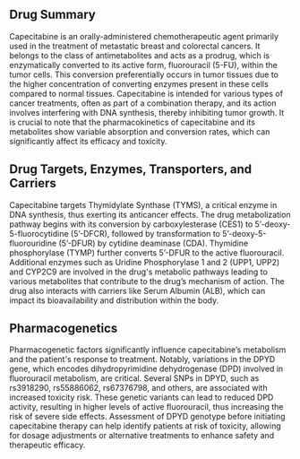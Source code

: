 ## Drug Summary
Capecitabine is an orally-administered chemotherapeutic agent primarily used in the treatment of metastatic breast and colorectal cancers. It belongs to the class of antimetabolites and acts as a prodrug, which is enzymatically converted to its active form, fluorouracil (5-FU), within the tumor cells. This conversion preferentially occurs in tumor tissues due to the higher concentration of converting enzymes present in these cells compared to normal tissues. Capecitabine is intended for various types of cancer treatments, often as part of a combination therapy, and its action involves interfering with DNA synthesis, thereby inhibiting tumor growth. It is crucial to note that the pharmacokinetics of capecitabine and its metabolites show variable absorption and conversion rates, which can significantly affect its efficacy and toxicity.

## Drug Targets, Enzymes, Transporters, and Carriers
Capecitabine targets Thymidylate Synthase (TYMS), a critical enzyme in DNA synthesis, thus exerting its anticancer effects. The drug metabolization pathway begins with its conversion by carboxylesterase (CES1) to 5’-deoxy-5-fluorocytidine (5’-DFCR), followed by transformation to 5’-deoxy-5-fluorouridine (5’-DFUR) by cytidine deaminase (CDA). Thymidine phosphorylase (TYMP) further converts 5’-DFUR to the active fluorouracil. Additional enzymes such as Uridine Phosphorylase 1 and 2 (UPP1, UPP2) and CYP2C9 are involved in the drug's metabolic pathways leading to various metabolites that contribute to the drug’s mechanism of action. The drug also interacts with carriers like Serum Albumin (ALB), which can impact its bioavailability and distribution within the body.

## Pharmacogenetics
Pharmacogenetic factors significantly influence capecitabine’s metabolism and the patient's response to treatment. Notably, variations in the DPYD gene, which encodes dihydropyrimidine dehydrogenase (DPD) involved in fluorouracil metabolism, are critical. Several SNPs in DPYD, such as rs3918290, rs55886062, rs67376798, and others, are associated with increased toxicity risk. These genetic variants can lead to reduced DPD activity, resulting in higher levels of active fluorouracil, thus increasing the risk of severe side effects. Assessment of DPYD genotype before initiating capecitabine therapy can help identify patients at risk of toxicity, allowing for dosage adjustments or alternative treatments to enhance safety and therapeutic efficacy.